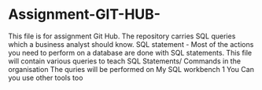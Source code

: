 # Assignment-GIT-HUB-
This file is for assignment Git Hub. The repository carries SQL queries which a business analyst should know. 
SQL statement - Most of the actions you need to perform on a database are done with SQL statements.
This file will contain various queries to teach SQL Statements/ Commands in the organisation 
The quries will be performed on My SQL workbench 
 1 You Can you use other tools too 
